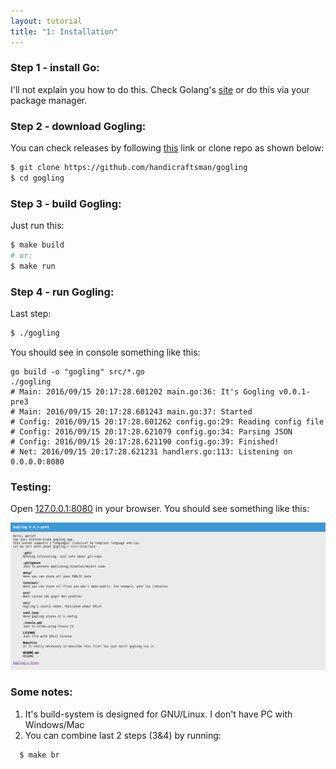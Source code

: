 ```yaml
---
layout: tutorial
title: "1: Installation"
---
```

### Step 1 - install Go:
I'll not explain you how to do this. Check Golang's [site](https://golang.org "Golang's Site")
or do this via your package manager.

### Step 2 - download Gogling:
You can check releases by following [this](https://github.com/handicraftsman/gogling/releases) link
or clone repo as shown below:

```bash
$ git clone https://github.com/handicraftsman/gogling
$ cd gogling
```

### Step 3 - build Gogling:
Just run this:

```bash
$ make build
# or:
$ make run
```

### Step 4 - run Gogling:
Last step:

```bash
$ ./gogling
```
You should see in console something like this:

```
go build -o "gogling" src/*.go
./gogling
# Main: 2016/09/15 20:17:28.601202 main.go:36: It's Gogling v0.0.1-pre3
# Main: 2016/09/15 20:17:28.601243 main.go:37: Started
# Config: 2016/09/15 20:17:28.601262 config.go:29: Reading config file
# Config: 2016/09/15 20:17:28.621079 config.go:34: Parsing JSON
# Config: 2016/09/15 20:17:28.621190 config.go:39: Finished!
# Net: 2016/09/15 20:17:28.621231 handlers.go:113: Listening on 0.0.0.0:8080
```

### Testing:
Open [127.0.0.1:8080](http://127.0.0.1:8080) in your browser. You should see something like this:

<img class="w3-card-4 s-image" alt="Gogling's Demo" src="/gogling/img/gogling-tutor-1-1.png">


### Some notes:
1. It's build-system is designed for GNU/Linux. I don't have PC with Windows/Mac
2. You can combine last 2 steps (3&4) by running:

```bash
  $ make br
```
